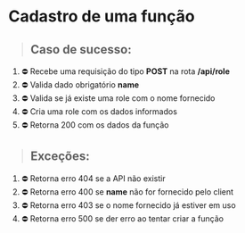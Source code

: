 # Cadastro de uma função

> ## Caso de sucesso:
01. ⛔️ Recebe uma requisição do tipo **POST** na rota **/api/role**
02. ⛔️ Valida dado obrigatório **name**
03. ⛔️ Valida se já existe uma role com o nome fornecido
04. ⛔️ Cria uma role com os dados informados
05. ⛔️ Retorna 200 com os dados da função

> ## Exceções:
01. ⛔️ Retorna erro 404 se a API não existir
02. ⛔️ Retorna erro 400 se **name** não for fornecido pelo client
03. ⛔️ Retorna erro 403 se o nome fornecido já estiver em uso
04. ⛔️ Retorna erro 500 se der erro ao tentar criar a função
